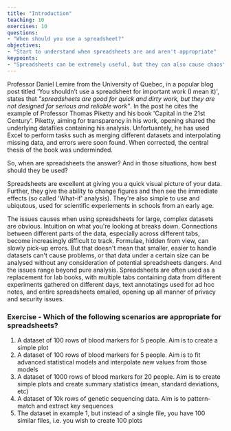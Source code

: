 ```yaml
---
title: "Introduction"
teaching: 10
exercises: 10
questions:
- "When should you use a spreadsheet?"
objectives:
- "Start to understand when spreadsheets are and aren't appropriate"
keypoints:
- "Spreadsheets can be extremely useful, but they can also cause chaos"
---
```


Professor Daniel Lemire from the University of Quebec, in a popular blog post titled 'You shouldn’t use a spreadsheet for important work (I mean it)', 
states that *"spreadsheets are good for quick and dirty work, but they are not designed for serious and reliable work"*. In the post he cites the
example of Professor Thomas Piketty and his book 'Capital in the 21st Century'. Piketty, aiming for transparency in his work, opening shared the 
underlying datafiles containing his analysis. Unfortuantely, he has used Excel to perform tasks such as merging different datasets and interpolating
missing data, and errors were soon found. When corrected, the central thesis of the book was underminded.

So, when are spreadsheets the answer? And in those situations, how best should they be used?

Spreadsheets are excellent at giving you a quick visual picture of your data. Further, they give the ability to change figures and then see the 
immediate effects (so called 'What-if' analysis). They're also simple to use and ubiqutous, used for scientific experiements in schools from an early
age.

The issues causes when using spreadsheets for large, complex datasets are obvious. Intuition on what you're looking at breaks down. Connections
between different parts of the data, especially across different tabs, become increasingly difficult to track. Formulae, hidden from view, can
slowly pick-up errors. But that doesn't mean that smaller, easier to handle datasets can't cause problems, or that data under a certain size can
be analysed without any consideration of potential spreadsheets dangers. And the issues range beyond pure analysis. Spreadsheets are often used
as a replacement for lab books, with multiple tabs containing data from different experiments gathered on different days, text annotatings used for
ad hoc notes, and entire spreadsheets emailed, opening up all manner of privacy and security issues.

### Exercise - Which of the following scenarios are appropriate for spreadsheets?

1. A dataset of 100 rows of blood markers for 5 people. Aim is to create a simple plot
2. A dataset of 100 rows of blood markers for 5 people. Aim is to fit advanced statistical models and interpolate new values from those models
3. A dataset of 1000 rows of blood markers for 20 people. Aim is to create simple plots and create summary statistics (mean, standard deviations, etc)
4. A dataset of 10k rows of genetic sequencing data. Aim is to pattern-match and extract key sequences
5. The dataset in example 1, but instead of a single file, you have 100 similar files, i.e. you wish to create 100 plots